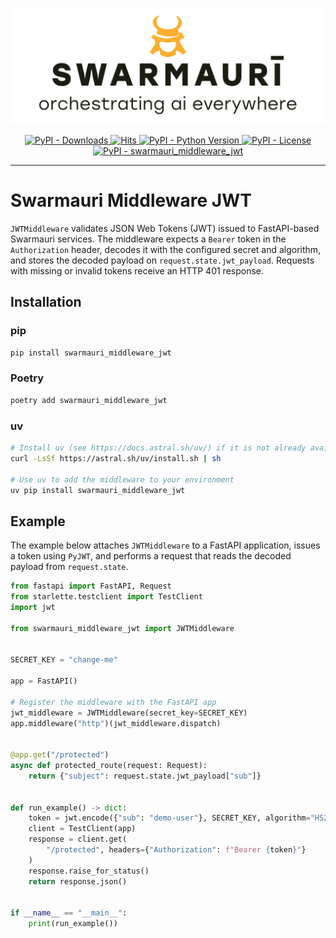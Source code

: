 ![Swarmauri Logo](https://github.com/swarmauri/swarmauri-sdk/blob/3d4d1cfa949399d7019ae9d8f296afba773dfb7f/assets/swarmauri.brand.theme.svg)

<p align="center">
    <a href="https://pypi.org/project/swarmauri_middleware_jwt/">
        <img src="https://img.shields.io/pypi/dm/swarmauri_middleware_jwt" alt="PyPI - Downloads"/>
    </a>
    <a href="https://hits.sh/github.com/swarmauri/swarmauri-sdk/tree/master/pkgs/standards/swarmauri_middleware_jwt/">
        <img alt="Hits" src="https://hits.sh/github.com/swarmauri/swarmauri-sdk/tree/master/pkgs/standards/swarmauri_middleware_jwt.svg"/>
    </a>
    <a href="https://pypi.org/project/swarmauri_middleware_jwt/">
        <img src="https://img.shields.io/pypi/pyversions/swarmauri_middleware_jwt" alt="PyPI - Python Version"/>
    </a>
    <a href="https://pypi.org/project/swarmauri_middleware_jwt/">
        <img src="https://img.shields.io/pypi/l/swarmauri_middleware_jwt" alt="PyPI - License"/>
    </a>
    <a href="https://pypi.org/project/swarmauri_middleware_jwt/">
        <img src="https://img.shields.io/pypi/v/swarmauri_middleware_jwt?label=swarmauri_middleware_jwt&color=green" alt="PyPI - swarmauri_middleware_jwt"/>
    </a>
</p>

---

# Swarmauri Middleware JWT

`JWTMiddleware` validates JSON Web Tokens (JWT) issued to FastAPI-based
Swarmauri services. The middleware expects a ``Bearer`` token in the
``Authorization`` header, decodes it with the configured secret and algorithm,
and stores the decoded payload on ``request.state.jwt_payload``. Requests with
missing or invalid tokens receive an HTTP 401 response.

## Installation

### pip

```bash
pip install swarmauri_middleware_jwt
```

### Poetry

```bash
poetry add swarmauri_middleware_jwt
```

### uv

```bash
# Install uv (see https://docs.astral.sh/uv/) if it is not already available
curl -LsSf https://astral.sh/uv/install.sh | sh

# Use uv to add the middleware to your environment
uv pip install swarmauri_middleware_jwt
```

## Example

The example below attaches ``JWTMiddleware`` to a FastAPI application, issues a
token using ``PyJWT``, and performs a request that reads the decoded payload
from ``request.state``.

```python
from fastapi import FastAPI, Request
from starlette.testclient import TestClient
import jwt

from swarmauri_middleware_jwt import JWTMiddleware


SECRET_KEY = "change-me"

app = FastAPI()

# Register the middleware with the FastAPI app
jwt_middleware = JWTMiddleware(secret_key=SECRET_KEY)
app.middleware("http")(jwt_middleware.dispatch)


@app.get("/protected")
async def protected_route(request: Request):
    return {"subject": request.state.jwt_payload["sub"]}


def run_example() -> dict:
    token = jwt.encode({"sub": "demo-user"}, SECRET_KEY, algorithm="HS256")
    client = TestClient(app)
    response = client.get(
        "/protected", headers={"Authorization": f"Bearer {token}"}
    )
    response.raise_for_status()
    return response.json()


if __name__ == "__main__":
    print(run_example())
```

